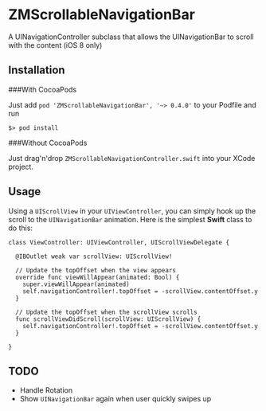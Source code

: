 # ZMScrollableNavigationBar
A UINavigationController subclass that allows the UINavigationBar to scroll with the content (iOS 8 only)

## Installation

###With CocoaPods

Just add `pod 'ZMScrollableNavigationBar', '~> 0.4.0'` to your Podfile and run

```
$> pod install
```

###Without CocoaPods

Just drag'n'drop `ZMScrollableNavigationController.swift` into your XCode project.

## Usage

Using a `UIScrollView` in your `UIViewController`, you can simply hook up the scroll to the `UINavigationBar` animation. Here is the simplest **Swift** class to do this:

```
class ViewController: UIViewController, UIScrollViewDelegate {
  
  @IBOutlet weak var scrollView: UIScrollView!
  
  // Update the topOffset when the view appears
  override func viewWillAppear(animated: Bool) {
    super.viewWillAppear(animated)
    self.navigationController!.topOffset = -scrollView.contentOffset.y
  }
  
  // Update the topOffset when the scrollView scrolls
  func scrollViewDidScroll(scrollView: UIScrollView) {
    self.navigationController!.topOffset = -scrollView.contentOffset.y
  }
  
}
```

## TODO

- Handle Rotation
- Show `UINavigationBar` again when user quickly swipes up